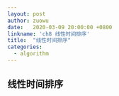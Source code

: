 ```yaml
---
layout: post
author: zuowu
date:   2020-03-09 20:00:00 +0800
linkname: 'ch8 线性时间排序'
title:  "线性时间排序"
categories:
  - algorithm 
---
```


## 线性时间排序